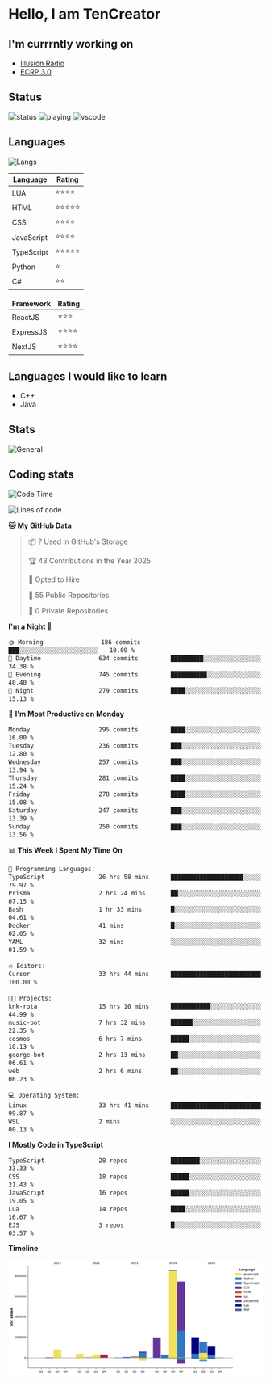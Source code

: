 # Hello, I am TenCreator

## I'm currrntly working on
- [Illusion Radio](https://illusionradio.co.uk/)
- [ECRP 3.0](http://github.com/Emerald-Coast-Roleplay/)

## Status
![status](https://api.statusbadges.me/badge/status/518334475038359555?simple=true&style=for-the-badge)
![playing](https://api.statusbadges.me/badge/playing/518334475038359555?style=for-the-badge)
![vscode](https://api.statusbadges.me/badge/vscode/518334475038359555?style=for-the-badge)

## Languages
![Langs](https://github-readme-stats.vercel.app/api/top-langs/?username=tencreator&layout=compact&theme=radical)


|Language|Rating|
|--------|------|
|LUA|⭐️⭐️⭐️⭐️|
|HTML|⭐️⭐️⭐️⭐️⭐️|
|CSS|⭐️⭐️⭐️⭐️|
|JavaScript|⭐️⭐️⭐️⭐️|
|TypeScript|⭐️⭐️⭐️⭐️⭐️|
|Python|⭐️|
|C#|⭐️⭐️ |

|Framework|Rating|
|--------|------|
|ReactJS|⭐️⭐️⭐|
|ExpressJS|⭐️⭐️⭐️⭐️|
|NextJS|⭐️⭐️⭐⭐️|

## Languages I would like to learn
- C++
- Java

## Stats
![General](https://github-readme-stats.vercel.app/api?username=tencreator&show_icons=true&theme=radical)

## Coding stats

<!--START_SECTION:waka-->
![Code Time](http://img.shields.io/badge/Code%20Time-415%20hrs%203%20mins-blue)

![Lines of code](https://img.shields.io/badge/From%20Hello%20World%20I%27ve%20Written-1.9%20million%20lines%20of%20code-blue)

**🐱 My GitHub Data** 

> 📦 ? Used in GitHub's Storage 
 > 
> 🏆 43 Contributions in the Year 2025
 > 
> 💼 Opted to Hire
 > 
> 📜 55 Public Repositories 
 > 
> 🔑 0 Private Repositories 
 > 
**I'm a Night 🦉** 

```text
🌞 Morning                186 commits         ███░░░░░░░░░░░░░░░░░░░░░░   10.09 % 
🌆 Daytime                634 commits         █████████░░░░░░░░░░░░░░░░   34.38 % 
🌃 Evening                745 commits         ██████████░░░░░░░░░░░░░░░   40.40 % 
🌙 Night                  279 commits         ████░░░░░░░░░░░░░░░░░░░░░   15.13 % 
```
📅 **I'm Most Productive on Monday** 

```text
Monday                   295 commits         ████░░░░░░░░░░░░░░░░░░░░░   16.00 % 
Tuesday                  236 commits         ███░░░░░░░░░░░░░░░░░░░░░░   12.80 % 
Wednesday                257 commits         ███░░░░░░░░░░░░░░░░░░░░░░   13.94 % 
Thursday                 281 commits         ████░░░░░░░░░░░░░░░░░░░░░   15.24 % 
Friday                   278 commits         ████░░░░░░░░░░░░░░░░░░░░░   15.08 % 
Saturday                 247 commits         ███░░░░░░░░░░░░░░░░░░░░░░   13.39 % 
Sunday                   250 commits         ███░░░░░░░░░░░░░░░░░░░░░░   13.56 % 
```


📊 **This Week I Spent My Time On** 

```text
💬 Programming Languages: 
TypeScript               26 hrs 58 mins      ████████████████████░░░░░   79.97 % 
Prisma                   2 hrs 24 mins       ██░░░░░░░░░░░░░░░░░░░░░░░   07.15 % 
Bash                     1 hr 33 mins        █░░░░░░░░░░░░░░░░░░░░░░░░   04.61 % 
Docker                   41 mins             █░░░░░░░░░░░░░░░░░░░░░░░░   02.05 % 
YAML                     32 mins             ░░░░░░░░░░░░░░░░░░░░░░░░░   01.59 % 

🔥 Editors: 
Cursor                   33 hrs 44 mins      █████████████████████████   100.00 % 

🐱‍💻 Projects: 
knk-rota                 15 hrs 10 mins      ███████████░░░░░░░░░░░░░░   44.99 % 
music-bot                7 hrs 32 mins       ██████░░░░░░░░░░░░░░░░░░░   22.35 % 
cosmos                   6 hrs 7 mins        █████░░░░░░░░░░░░░░░░░░░░   18.13 % 
george-bot               2 hrs 13 mins       ██░░░░░░░░░░░░░░░░░░░░░░░   06.61 % 
web                      2 hrs 6 mins        ██░░░░░░░░░░░░░░░░░░░░░░░   06.23 % 

💻 Operating System: 
Linux                    33 hrs 41 mins      █████████████████████████   99.87 % 
WSL                      2 mins              ░░░░░░░░░░░░░░░░░░░░░░░░░   00.13 % 
```

**I Mostly Code in TypeScript** 

```text
TypeScript               28 repos            ████████░░░░░░░░░░░░░░░░░   33.33 % 
CSS                      18 repos            █████░░░░░░░░░░░░░░░░░░░░   21.43 % 
JavaScript               16 repos            █████░░░░░░░░░░░░░░░░░░░░   19.05 % 
Lua                      14 repos            ████░░░░░░░░░░░░░░░░░░░░░   16.67 % 
EJS                      3 repos             █░░░░░░░░░░░░░░░░░░░░░░░░   03.57 % 
```



**Timeline**

![Lines of Code chart](https://raw.githubusercontent.com/tencreator/tencreator/main/assets/bar_graph.png)


<!--END_SECTION:waka-->
